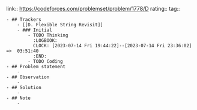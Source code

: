 link:: https://codeforces.com/problemset/problem/1778/D
rating::
tag::

	- ## Trackers
		- [[D. Flexible String Revisit]]
		- ### Initial
			- TODO Thinking
			  :LOGBOOK:
			  CLOCK: [2023-07-14 Fri 19:44:22]--[2023-07-14 Fri 23:36:02] =>  03:51:40
			  :END:
			- TODO Coding
	- ## Problem statement
		-
	- ## Observation
		-
	- ## Solution
		-
	- ## Note
		-